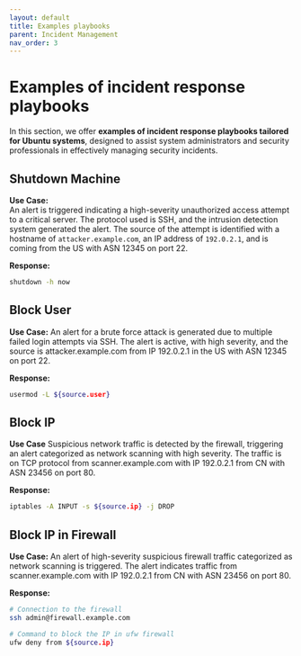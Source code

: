 ```yaml
---
layout: default
title: Examples playbooks
parent: Incident Management
nav_order: 3
---
```


# Examples of incident response playbooks
In this section, we offer **examples of incident response playbooks tailored for Ubuntu systems**, designed to assist system administrators and security professionals in effectively managing security incidents.

## Shutdown Machine

**Use Case:**  
An alert is triggered indicating a high-severity unauthorized access attempt to a critical server. The protocol used is SSH, and the intrusion detection system generated the alert. The source of the attempt is identified with a hostname of `attacker.example.com`, an IP address of `192.0.2.1`, and is coming from the US with ASN 12345 on port 22. 

**Response:**  
```bash
shutdown -h now
```

## Block User
**Use Case:**
An alert for a brute force attack is generated due to multiple failed login attempts via SSH. The alert is active, with high severity, and the source is attacker.example.com from IP 192.0.2.1 in the US with ASN 12345 on port 22.

**Response:**

```bash
usermod -L ${source.user}
```

## Block IP
**Use Case**
Suspicious network traffic is detected by the firewall, triggering an alert categorized as network scanning with high severity. The traffic is on TCP protocol from scanner.example.com with IP 192.0.2.1 from CN with ASN 23456 on port 80.

**Response:**

```bash
iptables -A INPUT -s ${source.ip} -j DROP
```

## Block IP in Firewall

**Use Case:**
An alert of high-severity suspicious firewall traffic categorized as network scanning is triggered. The alert indicates traffic from scanner.example.com with IP 192.0.2.1 from CN with ASN 23456 on port 80.

**Response:**

``` bash
# Connection to the firewall
ssh admin@firewall.example.com

# Command to block the IP in ufw firewall
ufw deny from ${source.ip}
```